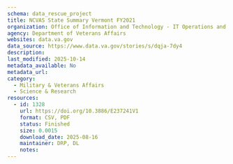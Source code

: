 ```yaml
---
schema: data_rescue_project 
title: NCVAS State Summary Vermont FY2021
organization: Office of Information and Technology - IT Operations and Services (ITOPS)
agency: Department of Veterans Affairs
websites: data.va.gov
data_source: https://www.data.va.gov/stories/s/dqja-7dy4
description: 
last_modified: 2025-10-14
metadata_available: No
metadata_url: 
category:
  - Military & Veterans Affairs 
  - Science & Research 
resources:
  - id: 1328
    url: https://doi.org/10.3886/E237241V1
    format: CSV, PDF
    status: Finished
    size: 0.0015
    download_date: 2025-08-16
    maintainer: DRP, DL
    notes: 
---
```

